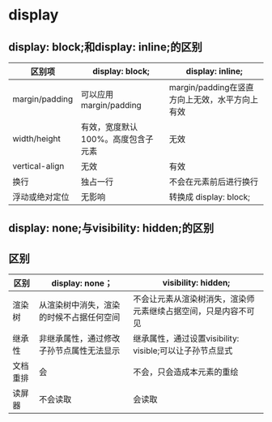 # display

## display: block;和display: inline;的区别

| 区别项         | display: block;                    | display: inline;                               |
| -------------- | ---------------------------------- | ---------------------------------------------- |
| margin/padding | 可以应用margin/padding             | margin/padding在竖直方向上无效，水平方向上有效 |
| width/height   | 有效，宽度默认100%。高度包含子元素 | 无效                                           |
| vertical-align | 无效                               | 有效                                           |
| 换行           | 独占一行                           | 不会在元素前后进行换行                         |
| 浮动或绝对定位 | 无影响                             | 转换成 display: block;                         |

## display: none;与visibility: hidden;的区别

## 区别

| 区别     | display: none；                          | visibility: hidden;                                            |
| -------- | ---------------------------------------- | -------------------------------------------------------------- |
| 渲染树   | 从渲染树中消失，渲染的时候不占据任何空间 | 不会让元素从渲染树消失，渲染师元素继续占据空间，只是内容不可见 |
| 继承性   | 非继承属性，通过修改子孙节点属性无法显示 | 继承属性，通过设置visibility: visible;可以让子孙节点显式       |
| 文档重排 | 会                                       | 不会，只会造成本元素的重绘                                     |
| 读屏器   | 不会读取                                 | 会读取                                                         |
